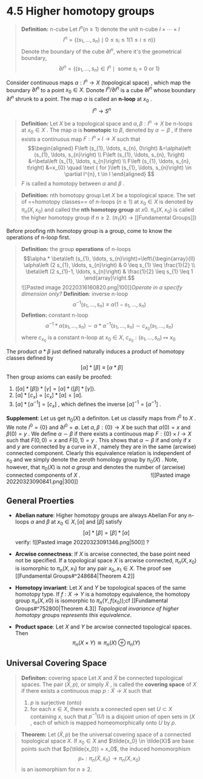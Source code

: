# 4.5 Higher homotopy groups
> **Definition:** n-cube
>  Let $I^{n}(n \geq 1)$  denote the unit  n-cube  $I \times \cdots \times I$  $$I^{n}=\left\{\left(s_{1}, \ldots, s_{n}\right) \mid 0 \leq s_{i} \leq 1(1 \leq i \leq n)\right\}$$
>  Denote the boundary of the cube $\partial{I^n}$, where it's the geometrical boundary,
>  $$\partial I^{n}=\left\{\left(s_{1}, \ldots, s_{n}\right) \in I^{n} \mid \text { some } s_{i}=0 \text { or } 1\right\}$$

Consider continuous maps $\alpha: I^{n} \rightarrow X$ (topological space) , which map the boundary $\partial I^{n}$ to a point $x_0 \in X$.  Donote $I^{n} / \partial I^{n}$ is a cube $\partial I^{n}$ whose boundary $\partial I^{n}$ shrunk to a point. The map $\alpha$ is called an **n-loop** at $x_0$ .
$$I^n \rightarrow S^n$$
> **Definition:** Let $X$ be a topological space and $\alpha,\beta:I^{n}\rightarrow X$ be n-loops at $x_0\in X$ .
> The map $\alpha$ is **homotopic** to $\beta$, denoted by $\alpha \sim \beta$ , if there exists a continuous map $F:I^{n}\times I \rightarrow X$ such that$$\begin{aligned}
F\left (s_{1}, \ldots, s_{n}, 0\right) &=\alpha\left (s_{1}, \ldots, s_{n}\right) \\
F\left (s_{1}, \ldots, s_{n}, 1\right) &=\beta\left (s_{1}, \ldots, s_{n}\right) \\
F\left (s_{1}, \ldots, s_{n}, t\right) &=x_{0} \quad \text { for }\left (s_{1}, \ldots, s_{n}\right) \in \partial I^{n}, t \in I
\end{aligned} $$ $F$ is called a homotopy between $\alpha$ and $\beta$ .

> **Definition:**  nth homotopy group
> Let $X$ be a topological space. The set of ==homotopy classes== of n-loops ($n \geqslant 1$) at $x_0 \in X$ is denoted by $\pi_n(X, x_0)$  and called the **nth homotopy group** at $x0$. $\pi_n(X, x_0)$  is called the higher homotopy group if $n \geqslant 2$. ($\pi_1(X)$ -> [[Fundamental Groups]])


Before proofing nth homotopy group is a group, come to know the operations of n-loop first.
> **Definition:** the group **operations** of n-loops
> $$\alpha * \beta\left (s_{1}, \ldots, s_{n}\right)=\left\{\begin{array}{ll}
\alpha\left (2 s_{1}, \ldots, s_{n}\right) & 0 \leq s_{1} \leq \frac{1}{2} \\
\beta\left (2 s_{1}-1, \ldots, s_{n}\right) & \frac{1}{2} \leq s_{1} \leq 1
\end{array}\right.$$
>![[Pasted image 20220316160820.png|100]]_Operate in a specify dimension only?_
> **Definition**: inverse n-loop $$\alpha^{-1}\left(s_{1}, \ldots, s_{n}\right) \equiv \alpha\left(1-s_{1}, \ldots, s_{n}\right)$$ **Defintion:** constant n-loop $$\alpha^{-1} * \alpha\left(s_{1}, \ldots, s_{n}\right) \sim \alpha * \alpha^{-1}\left(s_{1}, \ldots, s_{n}\right) \sim c_{x_{0}}\left(s_{1}, \ldots, s_{n}\right)$$  where $c_{x_0}$ is a constant n-loop at $x_0\in X$,  $c_{x_{0}}:\left(s_{1}, \ldots, s_{n}\right) \mapsto x_{0}$
> 

The product $\alpha * \beta$  just defined naturally induces a product of homotopy classes defined by $$[\alpha] *[\beta] \equiv[\alpha * \beta]$$
Then group axioms can easily be proofed:
1. $([\alpha] *[\beta]) *[\gamma]=[\alpha] *([\beta] *[\gamma])$.
2.  $[\alpha] *\left[c_{x}\right]=\left[c_{x}\right] *[\alpha]=[\alpha]$.
3.  $[\alpha] *\left[\alpha^{-1}\right]=\left[c_{x}\right]$ , which defines the inverse  $[\alpha]^{-1}=\left[\alpha^{-1}\right]$ .


**Supplement**:
Let us get $\pi_0(X)$  a definiton. Let us classify maps from  $I^{0}$  to $X$ . We note $I^{0}=\{0\}$  and $\partial I^{0}=\emptyset$. Let  $\alpha, \beta:\{0\} \rightarrow X$  be such that  $\alpha(0)=x$  and  $\beta(0)=y$ . We define  $\alpha \sim \beta$  if there exists a continuous map  $F:\{0\} \times I \rightarrow X$  such that  $F(0,0)=x$  and  $F(0,1)=y$ . This shows that  $\alpha \sim \beta$  if and only if  $x$ and  $y$  are connected by a curve in  $X$ , namely they are in the same (arcwise) connected component. Clearly this equivalence relation is independent of  $x_{0}$  and we simply denote the zeroth homology group by  $\pi_{0}(X)$ . Note, however, that  $\pi_{0}(X)$  is _not a group_ and denotes the number of (arcwise) connected components of  $X$ .
&emsp;&emsp;&emsp;&emsp;&emsp;&emsp;&emsp;&emsp;&emsp;&emsp;&emsp;&emsp;&emsp;![[Pasted image 20220323090841.png|300]]


## General Proerties
- **Abelian nature**: Higher homotopy groups are always Abelian
For any n-loops $\alpha$ and $\beta$ at $x_0\in X, [\alpha]$ and $[\beta]$ satisfy $$[\alpha]*[\beta]=[\beta]*[\alpha]$$
verify:
![[Pasted image 20220323091346.png|500]]
?

- **Arcwise connectness**: If $X$ is arcwise connected, the base point need not be specified.
If a topological space $X$ is arcwise connected, $\pi_n(X, x_0)$ is isomorphic to
$\pi_n(X, x_1)$ for any pair $x_0, x_1 \in X$. The proof see [[Fundamental Groups#^248684|Theorem 4.2]] 

- **Homotopy invariant**: Let $X$ and $Y$ be topological spaces of the same homotopy type. If $f : X \rightarrow Y$ is a homotopy equivalence, the homotopy group $\pi_n(X, x0)$ is isomorphic to $\pi_n(Y, f (x_0))$;cf [[Fundamental Groups#^752800|Theorem 4.3]]  _Topological invariance of higher homotopy groups represents this equivalence_.

- **Product space**: Let $X$ and $Y$ be arcwise connected topological spaces. Then$$\pi_{n}(X \times Y) \cong \pi_{n}(X) \oplus \pi_{n}(Y)$$
## Universal Covering Space
> **Definiton:**  covering space
> Let $X$ and $\tilde{X}$ be connected topological spaces. The pair $(\tilde{X} , p)$, or simply $\tilde{X}$ , is called the **covering space** of $X$ if there exists a continuous map $p : \tilde{X} \rightarrow X$ such that 
> 1. $p$ is surjective (onto)
> 2. for each $x \in X$, there exists a connected open set $U \subset X$ containing $x$, such that $p^{−1}(U)$ is a disjoint union of open sets in ($X$ , each of which is mapped homeomorphically onto $U$ by $p$.


> **Theorem:** Let $(\tilde{X}, p)$ be the universal covering space of a connected topological space $X$. If $x_0 \in X$ and  $\tilde{x_0} \in \tilde{X}$ are base points such that $p(\tilde{x_0}) = x_0$, the induced homomorphism$$p_{*}: \pi_{n}\left(\widetilde{X}, \tilde{x}_{0}\right) \rightarrow \pi_{n}\left(X, x_{0}\right)$$ is an isomorphism for $n \geqslant 2$.
